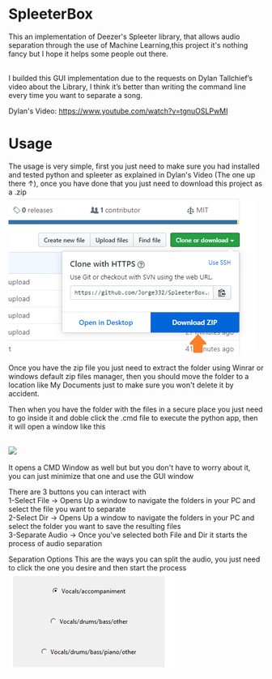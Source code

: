 # SpleeterBox
This an implementation of Deezer's Spleeter library, that allows audio separation through the use of Machine Learning,this project it's nothing fancy but I hope it helps some people out there. 
<br>
<br>

I builded this GUI implementation due to the requests on Dylan Tallchief’s video about the Library, I think it’s better than writing the command line every time you want to separate a song. <br>

Dylan's Video: https://www.youtube.com/watch?v=tgnuOSLPwMI

# Usage
The usage is very simple, first you just need to make sure you had installed and tested python and spleeter as explained in Dylan's Video (The one up there &#8593;), once you have done that you just need to download this project as a .zip
<br>
<img src="Images/Download.png" width="">

Once you have the zip file you just need to extract the folder using Winrar or windows default zip files manager, then you should move the folder to a location like My Documents just to make sure you won't delete it by accident.

Then when you have the folder with the files in a secure place you just need to go inside it and doble click the .cmd file to execute the python app, then it will open a window like this

<br>
<img src="Images" width="">

It opens a CMD Window as well but but you don't have to worry about it, you can just minimize that one and use the GUI window 

There are 3 buttons you can interact with 
<br>
1-Select File -> Opens Up a window to navigate the folders in your PC and select the file you want to separate
<br>
2-Select Dir -> Opens Up a window to navigate the folders in your PC and select the folder you want to save the resulting files
<br>
3-Separate Audio -> Once you've selected both File and Dir it starts the process of audio separation

Separation Options
This are the ways you can split the audio, you just need to click the one you desire and then start the process
<br>
<img src="Images/options.png" width="">
